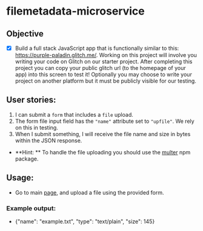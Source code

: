 # filemetadata-microservice

## Objective

- [x] Build a full stack JavaScript app that is functionally similar to this: <https://purple-paladin.glitch.me/>. Working on this project will involve you writing your code on Glitch on our starter project. After completing this project you can copy your public glitch url (to the homepage of your app) into this screen to test it! Optionally you may choose to write your project on another platform but it must be publicly visible for our testing.

## User stories:

1. I can submit a `form` that includes a `file` upload.
2. The form file input field has the `"name"` attribute set to `"upfile"`. We rely on this in testing.
3. When I submit something, I will receive the file name and size in bytes within the JSON response.

- **Hint: ** To handle the file uploading you should use the [multer](https://www.npmjs.com/package/multer) npm package.

## Usage:

- Go to main [page](https://file-metadata-microservice.now.sh/), and upload a file using the provided form.

### Example output:

- {"name": "example.txt", "type": "text/plain", "size": 145}
